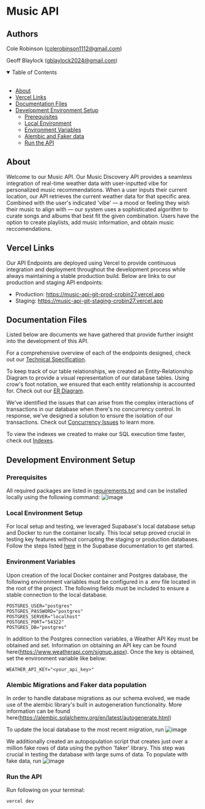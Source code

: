 # Music API

## Authors
Cole Robinson (colerobinson1112@gmail.com)

Geoff Blaylock (gblaylock2024@gmail.com)

<details open="open">
<summary>Table of Contents</summary>
<br>

- [About](#about)
- [Vercel Links](#vercel-links)
- [Documentation Files](#documentation-files)
- [Development Environment Setup](#development-environment-setup)
    - [Prerequisites](#prerequisites)
    - [Local Environment](#local-environment-setup)
    - [Environment Variables](#environment-variables)
    - [Alembic and Faker data](#alembic-migrations-and-faker-data-population)
    - [Run the API](#run-the-api)
</details>

## About
Welcome to our Music API. Our Music Discovery API provides a seamless integration of real-time weather data with user-inputted vibe for personalized music recommendations. When a user inputs their current location, our API retrieves the current weather data for that specific area. Combined with the user's indicated 'vibe' — a mood or feeling they wish their music to align with — our system uses a sophisticated algorithm to curate songs and albums that best fit the given combination. Users have the option to create playlists, add music information, and obtain music reccomendations. 

## Vercel Links
Our API Endpoints are deployed using Vercel to provide continuous integration and deployment throughout the development process while always maintaining a stable production build. Below are links to our production and staging API endpoints:
- Production: https://music-api-git-prod-crobin27.vercel.app
- Staging: https://music-api-git-staging-crobin27.vercel.app

## Documentation Files
Listed below are documents we have gathered that provide further insight into the development of this API.

For a comprehensive overview of each of the endpoints designed, check out our [Technical Specification](documentation/TechSpec.md).

To keep track of our table relationships, we created an Entity-Relationship Diagram to provide a visual representation of our database tables. Using crow's foot notation, we ensured that each entity relationship is accounted for. Check out our [ER Diagram](documentation/Music_API_ER_Diagram.pdf).

We've identified the issues that can arise from the complex interactions of transactions in our database when there's no concurrency control. In response, we've designed a solution to ensure the isolation of our transactions. Check out [Concurrency Issues](documentation/Concurreny_Issues.pdf) to learn more.

To view the indexes we created to make our SQL execution time faster, check out [Indexes](documentation/Indexing_Improvements.pdf).

## Development Environment Setup

### Prerequisites
All required packages are listed in [requirements.txt](requirements.txt) and can be installed locally using the following command:
![image](https://github.com/crobin27/music-api/assets/76970281/1f62f0b4-d099-4687-9606-6ade12ebcb81)

### Local Environment Setup
For local setup and testing, we leveraged Supabase's local database setup and Docker to run the container locally. This local setup proved crucial in testing key features without corrupting the staging or production databases. Follow the steps listed [here](https://supabase.com/docs/guides/getting-started/local-development) in the Supabase documentation to get started.

### Environment Variables
Upon creation of the local Docker container and Postgres database, the following environment variables must be configured in a .env file located in the root of the project. The following fields must be included to ensure a stable connection to the local database. 
```
POSTGRES_USER="postgres"
POSTGRES_PASSWORD="postgres"
POSTGRES_SERVER="localhost"
POSTGRES_PORT="54322"
POSTGRES_DB="postgres"
```

In addition to the Postgres connection variables, a Weather API Key must be obtained and set. Information on obtaining an API key can be found here(https://www.weatherapi.com/signup.aspx). Once the key is obtained, set the environment variable like below:
```
WEATHER_API_KEY="<your_api_key>"
```

### Alembic Migrations and Faker data population
In order to handle database migrations as our schema evolved, we made use of the alembic library's built in autogeneration functionality. More information can be found here(https://alembic.sqlalchemy.org/en/latest/autogenerate.html)

To update the local database to the most recent migration, run
![image](https://github.com/crobin27/music-api/assets/76970281/547337db-2ad0-4732-8f0d-1dcece8778a7)

We additionally created an autopopulation script that creates just over a million fake rows of data using the python 'faker' library. This step was crucial in testing the database with large sums of data. To populate with fake data, run
![image](https://github.com/crobin27/music-api/assets/76970281/30b181b8-95b9-4975-bbdd-9d983fe37d7c)


### Run the API
Run following on your terminal:
```
vercel dev
```

